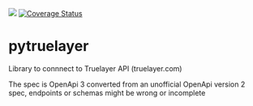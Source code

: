![](https://github.com/rienafairefr/pytruelayer/workflows/Python%20package/badge.svg)
[![Coverage Status](https://coveralls.io/repos/github/rienafairefr/pytruelayer/badge.svg?branch=master)](https://coveralls.io/github/rienafairefr/pytruelayer?branch=master)

# pytruelayer
Library to connnect to Truelayer API (truelayer.com)

The spec is OpenApi 3 converted from an unofficial OpenApi version 2 spec, endpoints or schemas might be wrong or incomplete
 